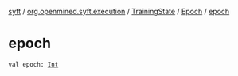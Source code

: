 [syft](../../../index.md) / [org.openmined.syft.execution](../../index.md) / [TrainingState](../index.md) / [Epoch](index.md) / [epoch](./epoch.md)

# epoch

`val epoch: `[`Int`](https://kotlinlang.org/api/latest/jvm/stdlib/kotlin/-int/index.html)